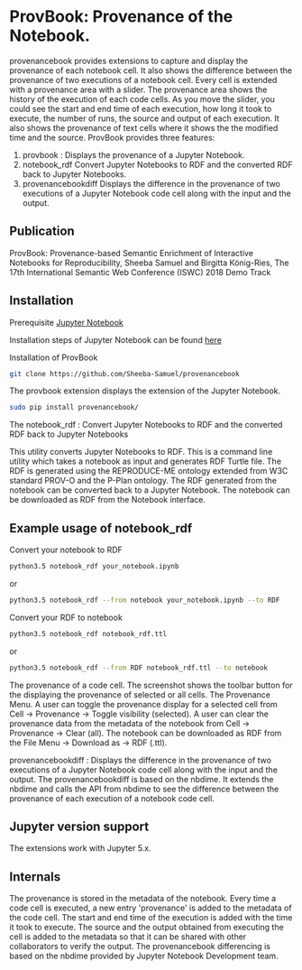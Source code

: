 # ProvBook: Provenance of the Notebook.
provenancebook provides extensions to capture and display the provenance of each notebook cell. It also shows the difference between the provenance of two executions of a notebook cell.
Every cell is extended with a provenance area with a slider. The provenance area shows the history of the execution of each code cells. As you move the slider, you could see the start and end time of each execution, how long it took to execute, the number of runs, the source and output of each execution. It also shows the provenance of text cells where it shows the the modified time and the source. ProvBook provides three features:
1. provbook : 
  Displays the provenance of a Jupyter Notebook.
2. notebook_rdf
  Convert Jupyter Notebooks to RDF and the converted RDF back to Jupyter Notebooks.
3. provenancebookdiff
   Displays the difference in the provenance of two executions of a Jupyter Notebook code cell along with the input and the output.


Publication
-----------
ProvBook: Provenance-based Semantic Enrichment of Interactive Notebooks for Reproducibility, Sheeba Samuel and Birgitta König-Ries, The 17th International Semantic Web Conference (ISWC) 2018 Demo Track

Installation
-------------

Prerequisite
[Jupyter Notebook](https://jupyter.org/)  

Installation steps of Jupyter Notebook can be found [here](http://jupyter.org/install)

Installation of ProvBook  
```bash
git clone https://github.com/Sheeba-Samuel/provenancebook
```
The provbook extension displays the extension of the Jupyter Notebook.
```bash
sudo pip install provenancebook/
```
The notebook_rdf : Convert Jupyter Notebooks to RDF and the converted RDF back to Jupyter Notebooks

This utility converts Jupyter Notebooks to RDF. This is a command line utility which takes a notebook as input and generates RDF Turtle file. The RDF is generated using the REPRODUCE-ME ontology extended from W3C standard PROV-O and the P-Plan ontology. The RDF generated from the notebook can be converted back to a Jupyter Notebook. The notebook can be downloaded as RDF from the Notebook interface.

Example usage of notebook_rdf
-----------------------------

Convert your notebook to RDF 
```bash
python3.5 notebook_rdf your_notebook.ipynb 
```
or 
```bash
python3.5 notebook_rdf --from notebook your_notebook.ipynb --to RDF
```

Convert your RDF to notebook 
```bash
python3.5 notebook_rdf notebook_rdf.ttl 
```
or
```bash
python3.5 notebook_rdf --from RDF notebook_rdf.ttl --to notebook
```
The provenance of a code cell. The screenshot shows the toolbar button for the displaying the provenance of selected or all cells.
The Provenance Menu.
A user can toggle the provenance display for a selected cell from Cell -> Provenance -> Toggle visibility (selected).
A user can clear the provenance data from the metadata of the notebook from Cell -> Provenance -> Clear (all).
The notebook can be downloaded as RDF from the File Menu -> Download as -> RDF (.ttl).

provenancebookdiff : Displays the difference in the provenance of two executions of a Jupyter Notebook code cell along with the input and the output.
The provenancebookdiff is based on the nbdime. It extends the nbdime and calls the API from nbdime to see the difference between the provenance of each execution of a notebook code cell.

Jupyter version support
------------------------

The extensions work with Jupyter 5.x. 


Internals
-----------
The provenance is stored in the metadata of the notebook. Every time a code cell is executed, a new entry 'provenance' is added to the metadata of the code cell. The start and end time of the execution is added with the time it took to execute. The source and the output obtained from executing the cell is added to the metadata so that it can be shared with other collaborators to verify the output. The provenancebook differencing is based on the nbdime provided by Jupyter Notebook Development team.

